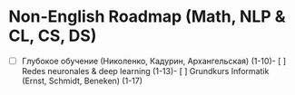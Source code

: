 # Non-English Roadmap (Math, NLP & CL, CS, DS)
* [ ]  Глубокое обучение (Николенко, Кадурин, Архангельская) (1-10)- [ ]  Redes neuronales & deep learning (1-13)- [ ]  Grundkurs Informatik (Ernst, Schmidt, Beneken) (1-17)